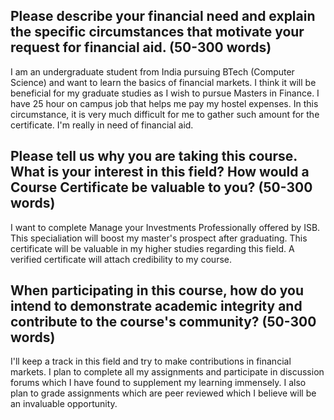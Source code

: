 ## Please describe your financial need and explain the specific circumstances that motivate your request for financial aid. (50-300 words)

I am an undergraduate student from India pursuing BTech (Computer Science) and want to learn the basics of financial markets. I think it will be beneficial for my graduate studies as I wish to pursue Masters in Finance. I have 25 hour on campus job that helps me pay my hostel expenses. In this circumstance, it is very much difficult for me to gather such amount for the certificate. I'm really in need of financial aid.

## Please tell us why you are taking this course. What is your interest in this field? How would a Course Certificate be valuable to you? (50-300 words)

I want to complete Manage your Investments Professionally offered by ISB. This specialiation will boost my master's prospect after graduating. This certificate will be valuable in my higher studies regarding this field. A verified certificate will attach credibility to my course.

## When participating in this course, how do you intend to demonstrate academic integrity and contribute to the course's community? (50-300 words)

I'll keep a track in this field and try to make contributions in financial markets. I plan to complete all my assignments and participate in discussion forums which I have found to supplement my learning immensely. I also plan to grade assignments which are peer reviewed which I believe will be an invaluable opportunity.

